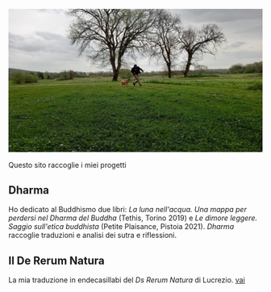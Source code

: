 ![](ponteallospino.jpg)

Questo sito raccoglie i miei progetti 

## Dharma

Ho dedicato al Buddhismo due libri: _La luna nell'acqua. Una mappa per perdersi nel Dharma del Buddha_ (Tethis, Torino 2019) e _Le dimore leggere. Saggio sull'etica buddhista_ (Petite Plaisance, Pistoia 2021).
_Dharma_ raccoglie traduzioni e analisi dei sutra e riflessioni.

## Il De Rerum Natura
La mia traduzione in endecasillabi del _Ds Rerum Natura_ di Lucrezio. 
[vai](antonio-vigilante.github.io/lucrezio)
